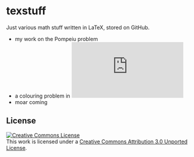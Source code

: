 texstuff
========
Just various math stuff written in LaTeX, stored on GitHub.

- my work on the Pompeiu problem
- a colouring problem in ![equation](http://latex.codecogs.com/gif.latex?%5Cmathbb%7BR%7D%5E2)
- moar coming

License
--
<a rel="license" href="http://creativecommons.org/licenses/by/3.0/"><img alt="Creative Commons License" style="border-width:0" src="http://i.creativecommons.org/l/by/3.0/88x31.png" /></a><br />This work is licensed under a <a rel="license" href="http://creativecommons.org/licenses/by/3.0/">Creative Commons Attribution 3.0 Unported License</a>.
